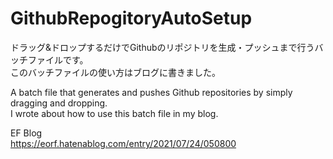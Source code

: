 # GithubRepogitoryAutoSetup

ドラッグ&ドロップするだけでGithubのリポジトリを生成・プッシュまで行うバッチファイルです。<br>
このバッチファイルの使い方はブログに書きました。<br>

A batch file that generates and pushes Github repositories by simply dragging and dropping.<br>
I wrote about how to use this batch file in my blog.<br>

EF Blog<br>
https://eorf.hatenablog.com/entry/2021/07/24/050800

